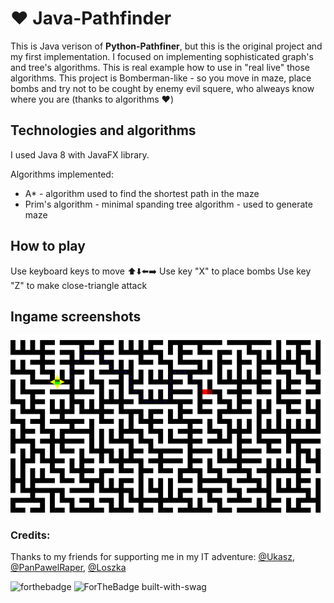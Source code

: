 # :heart: Java-Pathfinder
This is Java verison of **Python-Pathfiner**, but this is the original project and my first implementation. I focused on implementing sophisticated graph's and tree's algorithms. This is real example how to use in "real live" those algorithms. This project is Bomberman-like - so you move in maze, place bombs and try not to be cought by enemy evil squere, who alweays know where you are (thanks to algorithms :heart:)

## Technologies and algorithms 
I used Java 8 with JavaFX library. 

Algorithms implemented: 
- A* - algorithm used to find the shortest path in the maze
- Prim's algorithm - minimal spanding tree algorithm - used to generate maze

## How to play
Use keyboard keys to move :arrow_up::arrow_down::arrow_left::arrow_right:
Use key "X" to place bombs
Use key "Z" to make close-triangle attack 
## Ingame screenshots
![ingame_gameplay_creen](https://github.com/wasyl078/Java-Pathfinder/blob/master/NewGame/Screenshots/ingame_screen.png)
### Credits:
Thanks to my friends for supporting me in my IT adventure: 
 [@Ukasz](https://github.com/Ukasz09), [@PanPawelRaper](https://github.com/PRZYPRAWA), [@Loszka](https://github.com/M1loseph)
 
 
 ![forthebadge](https://forthebadge.com/images/badges/built-with-love.svg) ![ForTheBadge built-with-swag](https://forthebadge.com/images/badges/made-with-java.svg)
